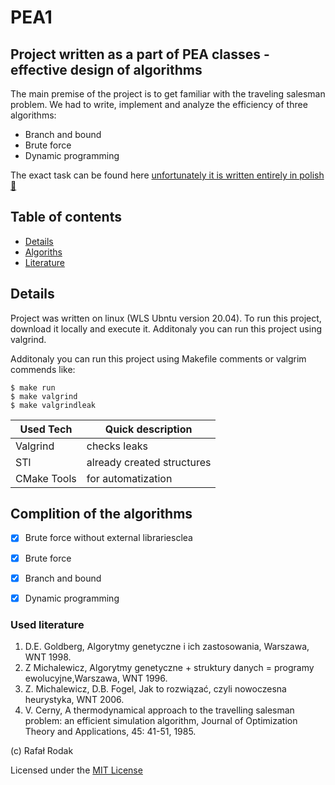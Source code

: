 # PEA1

## Project written as a part of PEA classes - effective design of algorithms

The main premise of the project is to get familiar with the traveling salesman problem. We had to write, implement and analyze the efficiency of three algorithms:
- Branch and bound
- Brute force
- Dynamic programming

The exact task can be found here [unfortunately it is written entirely in polish :speak_no_evil:](http://jaroslaw.mierzwa.staff.iiar.pwr.wroc.pl/pea-lab/pea_proj1_jm_2021_v1.pdf)


## Table of contents

* [Details](#Details)
* [Algoriths](#Complition_of_the_algorithms)
* [Literature](#Used_literature)


## Details

Project was written on linux (WLS Ubntu version 20.04). To run this project, download it locally and execute it. Additonaly you can run this project using valgrind.

Additonaly you can run this project using Makefile comments or valgrim commends like:

```
$ make run 
$ make valgrind 
$ make valgrindleak
```

Used Tech | Quick description
------------ | -------------
Valgrind | checks leaks
STl | already created structures
CMake Tools| for automatization 


## Complition of the algorithms 

- [X] Brute force without external librariesclea
- [X] Brute force
- [X] Branch and bound
- [X] Dynamic programming


### Used literature 

1. D.E. Goldberg, Algorytmy genetyczne i ich zastosowania, Warszawa, WNT 1998.
2. Z Michalewicz, Algorytmy genetyczne + struktury danych = programy ewolucyjne,Warszawa,
WNT 1996.
3. Z. Michalewicz, D.B. Fogel, Jak to rozwiązać, czyli nowoczesna heurystyka, WNT 2006.
4. V. Cerny, A thermodynamical approach to the travelling salesman problem: an efficient
simulation algorithm, Journal of Optimization Theory and Applications, 45: 41-51, 1985.


(c) Rafał Rodak

Licensed under the [MIT License](LICENSE)